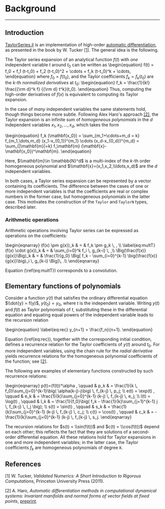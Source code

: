 # Background

---

## Introduction

[TaylorSeries.jl](https://github.com/lbenet/TaylorSeries.jl) is an implementation
of high-order
[automatic differentiation](http://en.wikipedia.org/wiki/Automatic_differentiation),
as presented in the book by W. Tucker [[1]](background.md#references). The general
idea is the following.

The Taylor series expansion of an analytical function
$f(t)$ with *one* independent variable $t$ around $t_0$ can be written as
\\begin{equation}
f(t) = f_0 + f_1 (t-t_0) + f_2 (t-t_0)^2 + \\cdots + f_k (t-t_0)^k + \\cdots,
\\end{equation}
where $f_0=f(t_0)$, and the Taylor coefficients $f_k = f_k(t_0)$ are the
$k$-th *normalized derivatives* at $t_0$:
\\begin{equation}
f_k = \\frac{1}{k!} \\frac{{\\rm d}^k f} {{\\rm d} t^k}(t_0).
\\end{equation}
Thus, computing the high-order derivatives of $f(x)$ is equivalent to computing
its Taylor expansion.

In the case of *many* independent variables the same statements hold, though
things become more subtle. Following Alex Haro's approach
[[2]](background.md#references), the Taylor
expansion is an infinite sum of *homogeneous polynomials* in the $d$ independent
variables $x_1, x_2, \dots, x_d$, which takes the form

\\begin{equation}
f_k (\\mathbf{x_0}) = \\sum_{m_1+\\cdots+m_d = k} f_{m_1,\\dots,m_d}
(x_1-x_{0_1})^{m_1}
\\cdots (x_d-x_{0_d})^{m_d} =
\\sum_{|\\mathbf{m}|=k} f_\\mathbf{m} (\\mathbf{x}-\\mathbf{x_0})^\\mathbf{m}.
\\end{equation}

Here, $\\mathbf{m}\in \\mathbb{N}^d$ is a multi-index of the $k$-th order
homogeneous polynomial and $\\mathbf{x}=(x_1,x_2,\\ldots,x_d)$ are the
$d$ independent variables.

In both cases, a Taylor series expansion can be represented by a
vector containing
its coefficients. The difference between the cases of one or more independent variables
is that the
coefficients are real or complex numbers in the former case, but homogeneous polynomials
in the latter case. This motivates
the construction of the `Taylor` and `TaylorN` types, described later.

### Arithmetic operations

Arithmetic operations involving Taylor series can be expressed as
operations on the coefficients:

\\begin{eqnarray}
(f(x) \\pm g(x))_k & = & f_k \\pm g_k \\, , \\\\
\\label{eq:multT}
(f(x) \\cdot g(x))_k & = & \\sum\_{i=0}^k f_i \\, g\_{k-i} \\, ,\\\\
\\Big(\\frac{f(x)}{g(x)}\\Big)_k & = & \\frac{1}{g_0} \\Big[ f_k -
\\sum\_{i=0}^{k-1} \\big(\\frac{f(x)}{g(x)}\\big)_i \\, g\_{k-i} \\Big]\\, .\\\\
\\end{eqnarray}

Equation (\\ref{eq:multT}) corresponds to a convolution.

## Elementary functions of polynomials

Consider a function $y(t)$ that satisfies the ordinary differential equation
$\\dot{y} = f(y)$, $y(t_0)=y_0$, where $t$ is the independent variable.
Writing $y(t)$ and $f(t)$ as Taylor polynomials of $t$, substituting these in the
differential equation and equating equal powers of
the independent variable leads to the recursion relation

\\begin{equation}
\\label{eq:rec}
y_{n+1} = \frac{f_n}{n+1}.
\\end{equation}

Equation (\\ref{eq:rec}), together with the corresponding initial condition, defines a recurrence relation
for the Taylor coefficients of $y(t)$ around $t_0$. For more independent
variables, using the chain rule for the *radial derivative*
yields recurrence relations for the homogeneous polynomial coefficients
of the function; see [[2]](background.md#references).

The following are  examples of elementary functions constructed by
such recurrence relations:

\\begin{eqnarray}
p(t)=(f(t))^\\alpha , \\qquad &
  p_k & = \\frac{1}{k \\, f_0}\\sum_{j=0}^{k-1}\\big( \\alpha(k-j)-j\\big)
  \\, f_{k-j} \\, p_j; \\\\
e(t) = \\exp(t) , \\qquad &
  e_k & = \\frac{1}{k}\\sum_{j=0}^{k-1} (k-j) \\, f_{k-j} \\, e_j; \\\\
l(t) = \\log(t) , \\qquad &
  l_k & = \\frac{1}{f_0}\\big( f_k - \\frac{1}{k}\\sum_{j=1}^{k-1} j
    \\, f_{k-j} \\, l_j \\big); \\\\
s(t) = \\sin(t) , \\qquad &
  s_k & = \\frac{1}{k}\\sum_{j=0}^{k-1} (k-j) \\, f_{k-j} \\, c_j; \\\\
c(t) = \\cos(t) , \\qquad &
  c_k & = -\\frac{1}{k}\\sum_{j=0}^{k-1} (k-j) \\, f_{k-j} \\, s_j.
\\end{eqnarray}

The recursion relations for $s(t) = \\sin(f(t))$ and $c(t) = \\cos(f(t))$ depend
on each other; this reflects the fact that they are solutions of a second-order
differential equation. All these relations hold for Taylor expansions in one
and more independent variables; in the latter case, the Taylor coefficients
$f_k$ are homogeneous polynomials of degree $k$.

## References

[1] W. Tucker, *Validated Numerics: A Short Introduction to Rigorous Computations*, Princeton University Press (2011).

[2] A. Haro, *Automatic differentiation methods in computational dynamical systems: Invariant manifolds and normal forms of vector fields at fixed points*, [preprint](http://www.maia.ub.es/~alex/admcds/admcds.pdf).
